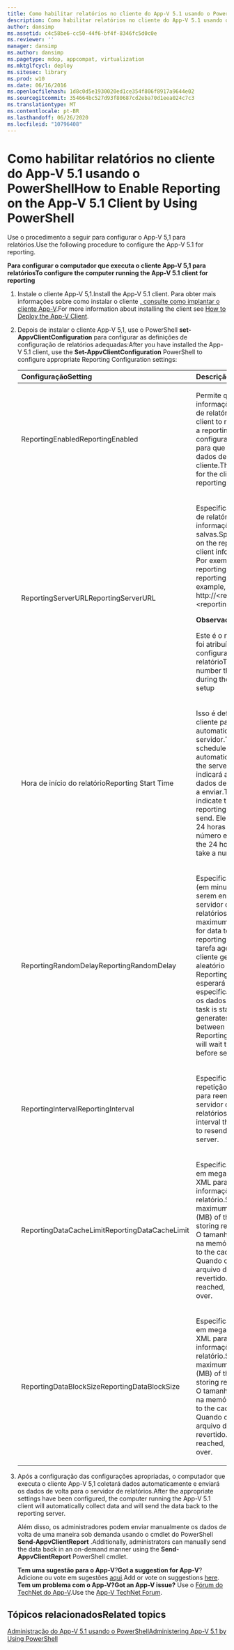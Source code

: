```yaml
---
title: Como habilitar relatórios no cliente do App-V 5.1 usando o PowerShell
description: Como habilitar relatórios no cliente do App-V 5.1 usando o PowerShell
author: dansimp
ms.assetid: c4c58be6-cc50-44f6-bf4f-8346fc5d0c0e
ms.reviewer: ''
manager: dansimp
ms.author: dansimp
ms.pagetype: mdop, appcompat, virtualization
ms.mktglfcycl: deploy
ms.sitesec: library
ms.prod: w10
ms.date: 06/16/2016
ms.openlocfilehash: 1d8c0d5e1930020ed1ce354f806f8917a9644e02
ms.sourcegitcommit: 354664bc527d93f80687cd2eba70d1eea024c7c3
ms.translationtype: MT
ms.contentlocale: pt-BR
ms.lasthandoff: 06/26/2020
ms.locfileid: "10796408"
---
```

# <span data-ttu-id="a6eb2-103">Como habilitar relatórios no cliente do App-V 5.1 usando o PowerShell</span><span class="sxs-lookup"><span data-stu-id="a6eb2-103">How to Enable Reporting on the App-V 5.1 Client by Using PowerShell</span></span>


<span data-ttu-id="a6eb2-104">Use o procedimento a seguir para configurar o App-V 5,1 para relatórios.</span><span class="sxs-lookup"><span data-stu-id="a6eb2-104">Use the following procedure to configure the App-V 5.1 for reporting.</span></span>

**<span data-ttu-id="a6eb2-105">Para configurar o computador que executa o cliente App-V 5,1 para relatórios</span><span class="sxs-lookup"><span data-stu-id="a6eb2-105">To configure the computer running the App-V 5.1 client for reporting</span></span>**

1. <span data-ttu-id="a6eb2-106">Instale o cliente App-V 5,1.</span><span class="sxs-lookup"><span data-stu-id="a6eb2-106">Install the App-V 5.1 client.</span></span> <span data-ttu-id="a6eb2-107">Para obter mais informações sobre como instalar o cliente [, consulte como implantar o cliente App-V](how-to-deploy-the-app-v-client-51gb18030.md).</span><span class="sxs-lookup"><span data-stu-id="a6eb2-107">For more information about installing the client see [How to Deploy the App-V Client](how-to-deploy-the-app-v-client-51gb18030.md).</span></span>

2. <span data-ttu-id="a6eb2-108">Depois de instalar o cliente App-V 5,1, use o PowerShell **set-AppvClientConfiguration** para configurar as definições de configuração de relatórios adequadas:</span><span class="sxs-lookup"><span data-stu-id="a6eb2-108">After you have installed the App-V 5.1 client, use the **Set-AppvClientConfiguration** PowerShell to configure appropriate Reporting Configuration settings:</span></span>

   <table>
   <colgroup>
   <col width="50%" />
   <col width="50%" />
   </colgroup>
   <thead>
   <tr class="header">
   <th align="left"><span data-ttu-id="a6eb2-109">Configuração</span><span class="sxs-lookup"><span data-stu-id="a6eb2-109">Setting</span></span></th>
   <th align="left"><span data-ttu-id="a6eb2-110">Descrição</span><span class="sxs-lookup"><span data-stu-id="a6eb2-110">Description</span></span></th>
   </tr>
   </thead>
   <tbody>
   <tr class="odd">
   <td align="left"><p><span data-ttu-id="a6eb2-111">ReportingEnabled</span><span class="sxs-lookup"><span data-stu-id="a6eb2-111">ReportingEnabled</span></span></p></td>
   <td align="left"><p><span data-ttu-id="a6eb2-112">Permite que o cliente retorne informações para um servidor de relatórios.</span><span class="sxs-lookup"><span data-stu-id="a6eb2-112">Enables the client to return information to a reporting server.</span></span> <span data-ttu-id="a6eb2-113">Essa configuração é necessária para que o cliente colete os dados de relatório no cliente.</span><span class="sxs-lookup"><span data-stu-id="a6eb2-113">This setting is required for the client to collect the reporting data on the client.</span></span></p></td>
   </tr>
   <tr class="even">
   <td align="left"><p><span data-ttu-id="a6eb2-114">ReportingServerURL</span><span class="sxs-lookup"><span data-stu-id="a6eb2-114">ReportingServerURL</span></span></p></td>
   <td align="left"><p><span data-ttu-id="a6eb2-115">Especifica o local no servidor de relatório onde as informações do cliente são salvas.</span><span class="sxs-lookup"><span data-stu-id="a6eb2-115">Specifies the location on the reporting server where client information is saved.</span></span> <span data-ttu-id="a6eb2-116">Por exemplo, http:// &lt; reportingservername &gt; : &lt; reportingportnumber &gt; .</span><span class="sxs-lookup"><span data-stu-id="a6eb2-116">For example, http://&lt;reportingservername&gt;:&lt;reportingportnumber&gt;.</span></span></p>
   <div class="alert">
   <strong><span data-ttu-id="a6eb2-117">Observação</span><span class="sxs-lookup"><span data-stu-id="a6eb2-117">Note</span></span></strong><br/><p><span data-ttu-id="a6eb2-118">Este é o número da porta que foi atribuído durante a configuração do servidor de relatório</span><span class="sxs-lookup"><span data-stu-id="a6eb2-118">This is the port number that was assigned during the Reporting Server setup</span></span></p>
   </div>
   <div>

   </div></td>
   </tr>
   <tr class="odd">
   <td align="left"><p><span data-ttu-id="a6eb2-119">Hora de início do relatório</span><span class="sxs-lookup"><span data-stu-id="a6eb2-119">Reporting Start Time</span></span></p></td>
   <td align="left"><p><span data-ttu-id="a6eb2-120">Isso é definido para agendar o cliente para enviar os dados automaticamente para o servidor.</span><span class="sxs-lookup"><span data-stu-id="a6eb2-120">This is set to schedule the client to automatically send the data to the server.</span></span> <span data-ttu-id="a6eb2-121">Essa configuração indicará a hora em que os dados de relatório começarão a enviar.</span><span class="sxs-lookup"><span data-stu-id="a6eb2-121">This setting will indicate the hour at which the reporting data will start to send.</span></span> <span data-ttu-id="a6eb2-122">Ele está no formato de 24 horas e aceitará um número entre o 0-23.</span><span class="sxs-lookup"><span data-stu-id="a6eb2-122">It is in the 24 hour format and will take a number between 0-23.</span></span></p></td>
   </tr>
   <tr class="even">
   <td align="left"><p><span data-ttu-id="a6eb2-123">ReportingRandomDelay</span><span class="sxs-lookup"><span data-stu-id="a6eb2-123">ReportingRandomDelay</span></span></p></td>
   <td align="left"><p><span data-ttu-id="a6eb2-124">Especifica o atraso máximo (em minutos) dos dados a serem enviados para o servidor de relatórios.</span><span class="sxs-lookup"><span data-stu-id="a6eb2-124">Specifies the maximum delay (in minutes) for data to be sent to the reporting server.</span></span> <span data-ttu-id="a6eb2-125">Quando a tarefa agendada for iniciada, o cliente gerará um atraso aleatório entre 0 e ReportingRandomDelay e esperará a duração especificada antes de enviar os dados.</span><span class="sxs-lookup"><span data-stu-id="a6eb2-125">When the scheduled task is started, the client generates a random delay between 0 and ReportingRandomDelay and will wait the specified duration before sending data.</span></span></p></td>
   </tr>
   <tr class="odd">
   <td align="left"><p><span data-ttu-id="a6eb2-126">ReportingInterval</span><span class="sxs-lookup"><span data-stu-id="a6eb2-126">ReportingInterval</span></span></p></td>
   <td align="left"><p><span data-ttu-id="a6eb2-127">Especifica o intervalo de repetição que o cliente usará para reenviar dados ao servidor de relatórios.</span><span class="sxs-lookup"><span data-stu-id="a6eb2-127">Specifies the retry interval that the client will use to resend data to the reporting server.</span></span></p></td>
   </tr>
   <tr class="even">
   <td align="left"><p><span data-ttu-id="a6eb2-128">ReportingDataCacheLimit</span><span class="sxs-lookup"><span data-stu-id="a6eb2-128">ReportingDataCacheLimit</span></span></p></td>
   <td align="left"><p><span data-ttu-id="a6eb2-129">Especifica o tamanho máximo em megabytes (MB) do cache XML para armazenar informações de relatório.</span><span class="sxs-lookup"><span data-stu-id="a6eb2-129">Specifies the maximum size in megabytes (MB) of the XML cache for storing reporting information.</span></span> <span data-ttu-id="a6eb2-130">O tamanho se aplica ao cache na memória.</span><span class="sxs-lookup"><span data-stu-id="a6eb2-130">The size applies to the cache in memory.</span></span> <span data-ttu-id="a6eb2-131">Quando o limite for atingido, o arquivo de log será revertido.</span><span class="sxs-lookup"><span data-stu-id="a6eb2-131">When the limit is reached, the log file will roll over.</span></span></p></td>
   </tr>
   <tr class="odd">
   <td align="left"><p><span data-ttu-id="a6eb2-132">ReportingDataBlockSize</span><span class="sxs-lookup"><span data-stu-id="a6eb2-132">ReportingDataBlockSize</span></span></p></td>
   <td align="left"><p><span data-ttu-id="a6eb2-133">Especifica o tamanho máximo em megabytes (MB) do cache XML para armazenar informações de relatório.</span><span class="sxs-lookup"><span data-stu-id="a6eb2-133">Specifies the maximum size in megabytes (MB) of the XML cache for storing reporting information.</span></span> <span data-ttu-id="a6eb2-134">O tamanho se aplica ao cache na memória.</span><span class="sxs-lookup"><span data-stu-id="a6eb2-134">The size applies to the cache in memory.</span></span> <span data-ttu-id="a6eb2-135">Quando o limite for atingido, o arquivo de log será revertido.</span><span class="sxs-lookup"><span data-stu-id="a6eb2-135">When the limit is reached, the log file will roll over.</span></span></p></td>
   </tr>
   </tbody>
   </table>



3. <span data-ttu-id="a6eb2-136">Após a configuração das configurações apropriadas, o computador que executa o cliente App-V 5,1 coletará dados automaticamente e enviará os dados de volta para o servidor de relatórios.</span><span class="sxs-lookup"><span data-stu-id="a6eb2-136">After the appropriate settings have been configured, the computer running the App-V 5.1 client will automatically collect data and will send the data back to the reporting server.</span></span>

   <span data-ttu-id="a6eb2-137">Além disso, os administradores podem enviar manualmente os dados de volta de uma maneira sob demanda usando o cmdlet do PowerShell **Send-AppvClientReport** .</span><span class="sxs-lookup"><span data-stu-id="a6eb2-137">Additionally, administrators can manually send the data back in an on-demand manner using the **Send-AppvClientReport** PowerShell cmdlet.</span></span>

   <span data-ttu-id="a6eb2-138">**Tem uma sugestão para o App-V**?</span><span class="sxs-lookup"><span data-stu-id="a6eb2-138">**Got a suggestion for App-V**?</span></span> <span data-ttu-id="a6eb2-139">Adicione ou vote em sugestões [aqui](http://appv.uservoice.com/forums/280448-microsoft-application-virtualization).</span><span class="sxs-lookup"><span data-stu-id="a6eb2-139">Add or vote on suggestions [here](http://appv.uservoice.com/forums/280448-microsoft-application-virtualization).</span></span> **<span data-ttu-id="a6eb2-140">Tem um problema com o App-V?</span><span class="sxs-lookup"><span data-stu-id="a6eb2-140">Got an App-V issue?</span></span>** <span data-ttu-id="a6eb2-141">Use o [Fórum do TechNet do App-V](https://social.technet.microsoft.com/Forums/home?forum=mdopappv).</span><span class="sxs-lookup"><span data-stu-id="a6eb2-141">Use the [App-V TechNet Forum](https://social.technet.microsoft.com/Forums/home?forum=mdopappv).</span></span>

## <span data-ttu-id="a6eb2-142">Tópicos relacionados</span><span class="sxs-lookup"><span data-stu-id="a6eb2-142">Related topics</span></span>


[<span data-ttu-id="a6eb2-143">Administração do App-V 5.1 usando o PowerShell</span><span class="sxs-lookup"><span data-stu-id="a6eb2-143">Administering App-V 5.1 by Using PowerShell</span></span>](administering-app-v-51-by-using-powershell.md)









